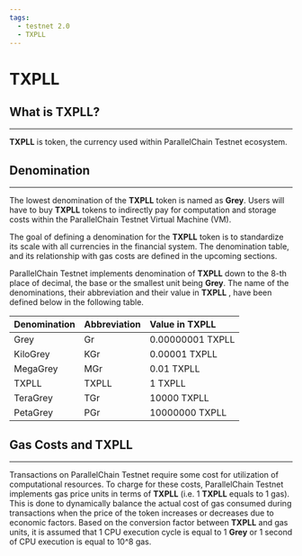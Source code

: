 ```yaml
---
tags:
  - testnet 2.0
  - TXPLL
---
```


# TXPLL

## What is TXPLL?
---

**TXPLL** is token, the currency used within ParallelChain Testnet ecosystem.

## Denomination
---

The lowest denomination of the **TXPLL** token is named as **Grey**. Users will have to buy **TXPLL** tokens to indirectly 
pay for computation and storage costs within the ParallelChain Testnet Virtual Machine (VM). 

The goal of defining a denomination for the **TXPLL** token is to standardize its scale with all currencies in the 
financial system. The denomination table, and its relationship with gas costs are defined in the upcoming sections.


ParallelChain Testnet implements denomination of **TXPLL** down to the 8-th place of decimal, the base or the smallest
unit being **Grey**. The name of the denominations, their abbreviation and their value in **TXPLL** , have been 
defined below in the following table.

| Denomination | Abbreviation  | Value in TXPLL
|:---          |:---           |:---
|Grey          |Gr             | 0.00000001 TXPLL|
|KiloGrey      |KGr            | 0.00001 TXPLL|  
|MegaGrey      |MGr            | 0.01 TXPLL| 
|TXPLL         |TXPLL          | 1 TXPLL| 
|TeraGrey      |TGr            | 10000 TXPLL| 
|PetaGrey      |PGr            | 10000000 TXPLL| 

## Gas Costs and TXPLL
---

Transactions on  ParallelChain Testnet require some cost for utilization of computational resources. To charge for these 
costs, ParallelChain Testnet implements gas price units in terms of **TXPLL** (i.e. 1 **TXPLL** equals to 1 gas). This is done to dynamically 
balance the actual cost of gas consumed during transactions when the price of the token increases or decreases due to economic factors. 
Based on the conversion factor between **TXPLL** and gas units, it is assumed that 1 CPU execution cycle is equal to 1 **Grey** or 
1 second of CPU execution is equal to 10^8 gas.

